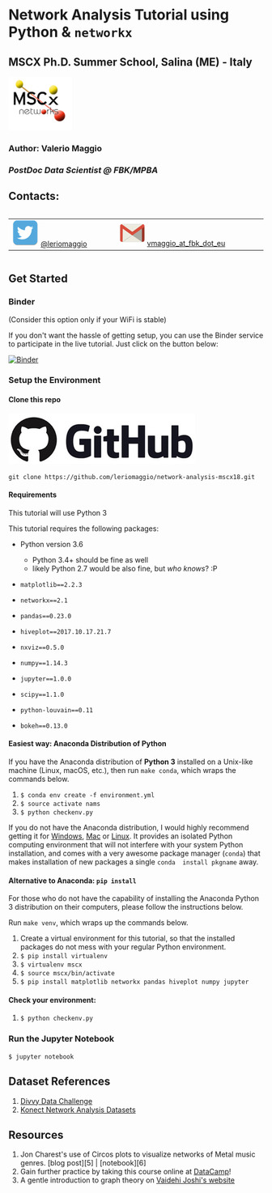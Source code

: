 # Network Analysis Tutorial using Python & `networkx`

## MSCX Ph.D. Summer School, Salina (ME) - Italy

<img src="images/mscx_logo.png" width="25%" >

### Author: Valerio Maggio

### _PostDoc Data Scientist @ FBK/MPBA_

## Contacts:

<table style="border: 0px; display: inline-table">
    <tbody>
        <tr style="border: 0px;">
            <td style="border: 0px;">
                <img src="images/twitter_small.png" style="display: inline-block;" /> 
                <a href="http://twitter.com/leriomaggio" target="_blank">@leriomaggio</a>
            </td>
            <td style="border: 0px;">
                <img src="images/gmail_small.png" style="display: inline-block;" /> 
                <a href="mailto:vmaggio@fbk.eu">vmaggio_at_fbk_dot_eu</a>
            </td>
       </tr>
  </tbody>
</table>


## Get Started

### Binder

(Consider this option only if your WiFi is stable)

If you don't want the hassle of getting setup, you can use the Binder service to participate in the live tutorial. Just click on the button below:

[![Binder](https://mybinder.org/badge.svg)](https://mybinder.org/v2/gh/leriomaggio/network-analysis-mscx18/master)

### Setup the Environment

#### Clone this repo

<img src="images/github.jpg" />

```
git clone https://github.com/leriomaggio/network-analysis-mscx18.git
```

#### Requirements

This tutorial will use Python 3

This tutorial requires the following packages:

- Python version 3.6
    - Python 3.4+ should be fine as well
    - likely Python 2.7 would be also fine, but *who knows*? :P

- `matplotlib==2.2.3`
- `networkx==2.1`
- `pandas==0.23.0`
- `hiveplot==2017.10.17.21.7`
- `nxviz==0.5.0`
- `numpy==1.14.3`
- `jupyter==1.0.0`
- `scipy==1.1.0`
- `python-louvain==0.11`
- `bokeh==0.13.0`

#### Easiest way: Anaconda Distribution of Python

If you have the Anaconda distribution of **Python 3** installed on a Unix-like machine (Linux, macOS, etc.), then run `make conda`, which wraps the commands below.

1. `$ conda env create -f environment.yml`
2. `$ source activate nams`
3. `$ python checkenv.py`

If you do not have the Anaconda distribution, I would highly recommend getting it for 
[Windows][1], [Mac][2] or [Linux][3]. It provides an isolated Python computing environment 
that will not interfere with your system Python installation, and comes with a very 
awesome package manager (`conda`) that makes installation of new packages a single `conda 
install pkgname` away.

#### Alternative to Anaconda: `pip install`

For those who do not have the capability of installing the Anaconda Python 3 distribution on their computers, please follow the instructions below.

Run `make venv`, which wraps up the commands below. 

1. Create a virtual environment for this tutorial, so that the installed packages do not mess with your regular Python environment.
2. `$ pip install virtualenv`
3. `$ virtualenv mscx`
4. `$ source mscx/bin/activate`
5. `$ pip install matplotlib networkx pandas hiveplot numpy jupyter`

#### Check your environment:

1. `$ python checkenv.py`

### Run the Jupyter Notebook

    $ jupyter notebook
    

## Dataset References

1. [Divvy Data Challenge](https://www.divvybikes.com/datachallenge)
1. [Konect Network Analysis Datasets](http://konect.uni-koblenz.de/networks/)

## Resources

1. Jon Charest's use of Circos plots to visualize networks of Metal music genres. [blog post][5] | [notebook][6]
1. Gain further practice by taking this course online at [DataCamp](http://www.datacamp.com/)!
1. A gentle introduction to graph theory on [Vaidehi Joshi's website](https://dev.to/vaidehijoshi/a-gentle-introduction-to-graph-theory)

[1]: http://repo.continuum.io/archive/Anaconda3-4.0.0-Windows-x86_64.exe
[2]: http://repo.continuum.io/archive/Anaconda3-4.0.0-MacOSX-x86_64.pkg
[3]: http://repo.continuum.io/archive/Anaconda3-4.0.0-Linux-x86_64.sh

    
 
